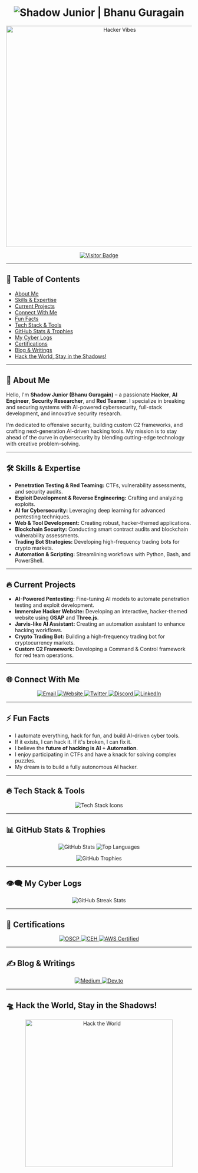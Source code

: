 <!-- 🚀 Alien Hacker Profile - Shadow Junior 😈 -->

<h1 align="center">
  <img src="https://readme-typing-svg.herokuapp.com?font=Orbitron&size=35&duration=3500&color=00FF00&center=true&vCenter=true&width=600&height=50&lines=%E2%9A%A1+Shadow+Junior+%7C+Bhanu+Guragain+%E2%9A%A1;Cyber+Security+%7C+AI+%7C+Automation;Exploiting+%26+Securing+the+Future!" alt="Shadow Junior | Bhanu Guragain">
</h1>

<p align="center">
  <img src="https://media.giphy.com/media/hWZBZjMMuMl7sWe0x8/giphy.gif" width="600" alt="Hacker Vibes">
</p>

<p align="center">
  <a href="https://github.com/BhanuGuragain0">
    <img src="https://visitor-badge.glitch.me/badge?page_id=BhanuGuragain0" alt="Visitor Badge"/>
  </a>
</p>

---

## 📖 Table of Contents

- [About Me](#-about-me)
- [Skills & Expertise](#-skills--expertise)
- [Current Projects](#-current-projects)
- [Connect With Me](#-connect-with-me)
- [Fun Facts](#-fun-facts)
- [Tech Stack & Tools](#-tech-stack--tools)
- [GitHub Stats & Trophies](#-github-stats--trophies)
- [My Cyber Logs](#-my-cyber-logs)
- [Certifications](#-certifications)
- [Blog & Writings](#-blog--writings)
- [Hack the World, Stay in the Shadows!](#-hack-the-world-stay-in-the-shadows)

---

## 🦇 About Me

Hello, I'm **Shadow Junior (Bhanu Guragain)** – a passionate **Hacker**, **AI Engineer**, **Security Researcher**, and **Red Teamer**. I specialize in breaking and securing systems with AI-powered cybersecurity, full-stack development, and innovative security research.

I'm dedicated to offensive security, building custom C2 frameworks, and crafting next-generation AI-driven hacking tools. My mission is to stay ahead of the curve in cybersecurity by blending cutting-edge technology with creative problem-solving.

---

## 🛠️ Skills & Expertise

- **Penetration Testing & Red Teaming:** CTFs, vulnerability assessments, and security audits.
- **Exploit Development & Reverse Engineering:** Crafting and analyzing exploits.
- **AI for Cybersecurity:** Leveraging deep learning for advanced pentesting techniques.
- **Web & Tool Development:** Creating robust, hacker-themed applications.
- **Blockchain Security:** Conducting smart contract audits and blockchain vulnerability assessments.
- **Trading Bot Strategies:** Developing high-frequency trading bots for crypto markets.
- **Automation & Scripting:** Streamlining workflows with Python, Bash, and PowerShell.

---

## 🔥 Current Projects

- **AI-Powered Pentesting:** Fine-tuning AI models to automate penetration testing and exploit development.
- **Immersive Hacker Website:** Developing an interactive, hacker-themed website using **GSAP** and **Three.js**.
- **Jarvis-like AI Assistant:** Creating an automation assistant to enhance hacking workflows.
- **Crypto Trading Bot:** Building a high-frequency trading bot for cryptocurrency markets.
- **Custom C2 Framework:** Developing a Command & Control framework for red team operations.

---

## 🌐 Connect With Me

<p align="center">
  <a href="mailto:your.email@example.com">
    <img src="https://img.shields.io/badge/Email-D14836?style=for-the-badge&logo=Gmail&logoColor=white" alt="Email">
  </a>
  <a href="https://bhanuguragain.com.np">
    <img src="https://img.shields.io/badge/Website-0A66C2?style=for-the-badge&logo=Google-Chrome&logoColor=white" alt="Website">
  </a>
  <a href="https://twitter.com/YourHandle">
    <img src="https://img.shields.io/badge/Twitter-1DA1F2?style=for-the-badge&logo=Twitter&logoColor=white" alt="Twitter">
  </a>
  <a href="https://discord.com/users/yourDiscordID">
    <img src="https://img.shields.io/badge/Discord-7289DA?style=for-the-badge&logo=Discord&logoColor=white" alt="Discord">
  </a>
  <a href="https://linkedin.com/in/yourprofile">
    <img src="https://img.shields.io/badge/LinkedIn-0A66C2?style=for-the-badge&logo=LinkedIn&logoColor=white" alt="LinkedIn">
  </a>
</p>

---

## ⚡ Fun Facts

- I automate everything, hack for fun, and build AI-driven cyber tools.
- If it exists, I can hack it. If it's broken, I can fix it.
- I believe the **future of hacking is AI + Automation**.
- I enjoy participating in CTFs and have a knack for solving complex puzzles.
- My dream is to build a fully autonomous AI hacker.

---

## 🔥 Tech Stack & Tools

<p align="center">
  <img src="https://skillicons.dev/icons?i=python,linux,bash,kali,docker,github,postgresql,mysql,vscode,html,css,js,php,react,threejs,gsap,aws,azure,git,flask,nodejs,rust,go" alt="Tech Stack Icons">
</p>

---

## 📊 GitHub Stats & Trophies

<p align="center">
  <img src="https://github-readme-stats.vercel.app/api?username=BhanuGuragain0&show_icons=true&theme=radical&hide_border=true&include_all_commits=true" alt="GitHub Stats">
  <img src="https://github-readme-stats.vercel.app/api/top-langs/?username=BhanuGuragain0&layout=compact&theme=radical&hide_border=true" alt="Top Languages">
</p>

<p align="center">
  <img src="https://github-profile-trophy.vercel.app/?username=BhanuGuragain0&theme=radical&no-bg=true&no-frame=true" alt="GitHub Trophies">
</p>

---

## 👁️‍🗨️ My Cyber Logs

<p align="center">
  <img src="https://github-readme-streak-stats.herokuapp.com/?user=BhanuGuragain0&theme=matrix&hide_border=true&border_radius=15" alt="GitHub Streak Stats">
</p>

---

## 📜 Certifications

<p align="center">
  <a href="https://www.credly.com/badges/your-badge-id">
    <img src="https://img.shields.io/badge/OSCP-FFD43B?style=for-the-badge&logo=linux&logoColor=black" alt="OSCP">
  </a>
  <a href="https://www.credly.com/badges/your-badge-id">
    <img src="https://img.shields.io/badge/CEH-FF6F61?style=for-the-badge&logo=linux&logoColor=white" alt="CEH">
  </a>
  <a href="https://www.credly.com/badges/your-badge-id">
    <img src="https://img.shields.io/badge/AWS-Certified-FF9900?style=for-the-badge&logo=amazon-aws&logoColor=white" alt="AWS Certified">
  </a>
</p>

---

## ✍️ Blog & Writings

<p align="center">
  <a href="https://medium.com/@yourhandle">
    <img src="https://img.shields.io/badge/Medium-12100E?style=for-the-badge&logo=medium&logoColor=white" alt="Medium">
  </a>
  <a href="https://dev.to/yourhandle">
    <img src="https://img.shields.io/badge/Dev.to-0A0A0A?style=for-the-badge&logo=dev.to&logoColor=white" alt="Dev.to">
  </a>
</p>

---

## 🛸 Hack the World, Stay in the Shadows!

<p align="center">
  <img src="https://media.giphy.com/media/xT9IgzoKnwFNmISR8I/giphy.gif" width="400" alt="Hack the World">
</p>
